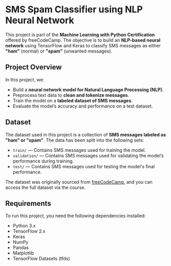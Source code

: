 # SMS Spam Classifier using NLP Neural Network  

This project is part of the **Machine Learning with Python Certification** offered by freeCodeCamp. The objective is to build an **NLP-based neural network** using TensorFlow and Keras to classify SMS messages as either **"ham"** (normal) or **"spam"** (unwanted messages).  

## Project Overview  

In this project, we:  
- Build a **neural network model for Natural Language Processing (NLP)**.  
- Preprocess text data to **clean and tokenize messages**.  
- Train the model on a **labeled dataset of SMS messages**.  
- Evaluate the model’s accuracy and performance on a test dataset.  

## Dataset  

The dataset used in this project is a collection of **SMS messages labeled as "ham" or "spam"**. The data has been split into the following sets:  

- `train/` — Contains SMS messages used for training the model.  
- `validation/` — Contains SMS messages used for validating the model’s performance during training.  
- `test/` — Contains SMS messages used for testing the model's final performance.  

The dataset was originally sourced from [freeCodeCamp](https://www.freecodecamp.org/), and you can access the full dataset via the course.  

## Requirements  

To run this project, you need the following dependencies installed:  

- Python 3.x  
- TensorFlow 2.x  
- Keras  
- NumPy  
- Pandas  
- Matplotlib  
- TensorFlow Datasets (tfds)
